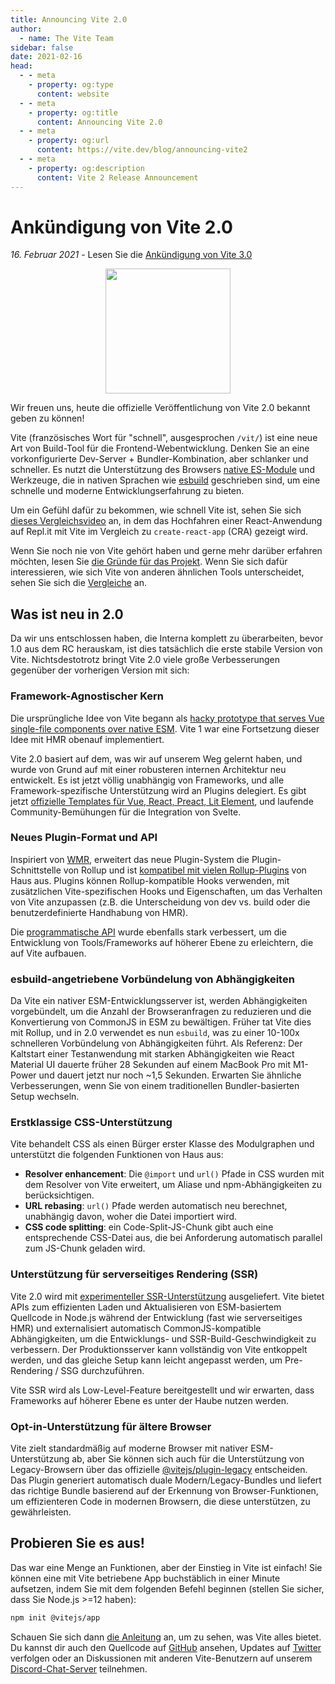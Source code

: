 ```yaml
---
title: Announcing Vite 2.0
author:
  - name: The Vite Team
sidebar: false
date: 2021-02-16
head:
  - - meta
    - property: og:type
      content: website
  - - meta
    - property: og:title
      content: Announcing Vite 2.0
  - - meta
    - property: og:url
      content: https://vite.dev/blog/announcing-vite2
  - - meta
    - property: og:description
      content: Vite 2 Release Announcement
---
```


# Ankündigung von Vite 2.0

_16. Februar 2021_ - Lesen Sie die [Ankündigung von Vite 3.0](./announcing-vite3.md)

<p style="text-align:center">
  <img src="/logo.svg" style="height:200px">
</p>

Wir freuen uns, heute die offizielle Veröffentlichung von Vite 2.0 bekannt geben zu können!

Vite (französisches Wort für "schnell", ausgesprochen `/vit/`) ist eine neue Art von Build-Tool für die Frontend-Webentwicklung. Denken Sie an eine vorkonfigurierte Dev-Server + Bundler-Kombination, aber schlanker und schneller. Es nutzt die Unterstützung des Browsers [native ES-Module](https://developer.mozilla.org/en-US/docs/Web/JavaScript/Guide/Modules) und Werkzeuge, die in nativen Sprachen wie [esbuild](https://esbuild.github.io/) geschrieben sind, um eine schnelle und moderne Entwicklungserfahrung zu bieten.

Um ein Gefühl dafür zu bekommen, wie schnell Vite ist, sehen Sie sich [dieses Vergleichsvideo](https://twitter.com/amasad/status/1355379680275128321) an, in dem das Hochfahren einer React-Anwendung auf Repl.it mit Vite im Vergleich zu `create-react-app` (CRA) gezeigt wird.

Wenn Sie noch nie von Vite gehört haben und gerne mehr darüber erfahren möchten, lesen Sie [die Gründe für das Projekt](https://vite.dev/guide/why.html). Wenn Sie sich dafür interessieren, wie sich Vite von anderen ähnlichen Tools unterscheidet, sehen Sie sich die [Vergleiche](https://vite.dev/guide/comparisons.html) an.

## Was ist neu in 2.0

Da wir uns entschlossen haben, die Interna komplett zu überarbeiten, bevor 1.0 aus dem RC herauskam, ist dies tatsächlich die erste stabile Version von Vite. Nichtsdestotrotz bringt Vite 2.0 viele große Verbesserungen gegenüber der vorherigen Version mit sich:

### Framework-Agnostischer Kern

Die ursprüngliche Idee von Vite begann als [hacky prototype that serves Vue single-file components over native ESM](https://github.com/vuejs/vue-dev-server). Vite 1 war eine Fortsetzung dieser Idee mit HMR obenauf implementiert.

Vite 2.0 basiert auf dem, was wir auf unserem Weg gelernt haben, und wurde von Grund auf mit einer robusteren internen Architektur neu entwickelt. Es ist jetzt völlig unabhängig von Frameworks, und alle Framework-spezifische Unterstützung wird an Plugins delegiert. Es gibt jetzt [offizielle Templates für Vue, React, Preact, Lit Element](https://github.com/vitejs/vite/tree/main/packages/create-vite), und laufende Community-Bemühungen für die Integration von Svelte.

### Neues Plugin-Format und API

Inspiriert von [WMR](https://github.com/preactjs/wmr), erweitert das neue Plugin-System die Plugin-Schnittstelle von Rollup und ist [kompatibel mit vielen Rollup-Plugins](https://vite-rollup-plugins.patak.dev/) von Haus aus. Plugins können Rollup-kompatible Hooks verwenden, mit zusätzlichen Vite-spezifischen Hooks und Eigenschaften, um das Verhalten von Vite anzupassen (z.B. die Unterscheidung von dev vs. build oder die benutzerdefinierte Handhabung von HMR).

Die [programmatische API](https://vite.dev/guide/api-javascript.html) wurde ebenfalls stark verbessert, um die Entwicklung von Tools/Frameworks auf höherer Ebene zu erleichtern, die auf Vite aufbauen.

### esbuild-angetriebene Vorbündelung von Abhängigkeiten

Da Vite ein nativer ESM-Entwicklungsserver ist, werden Abhängigkeiten vorgebündelt, um die Anzahl der Browseranfragen zu reduzieren und die Konvertierung von CommonJS in ESM zu bewältigen. Früher tat Vite dies mit Rollup, und in 2.0 verwendet es nun `esbuild`, was zu einer 10-100x schnelleren Vorbündelung von Abhängigkeiten führt. Als Referenz: Der Kaltstart einer Testanwendung mit starken Abhängigkeiten wie React Material UI dauerte früher 28 Sekunden auf einem MacBook Pro mit M1-Power und dauert jetzt nur noch ~1,5 Sekunden. Erwarten Sie ähnliche Verbesserungen, wenn Sie von einem traditionellen Bundler-basierten Setup wechseln.

### Erstklassige CSS-Unterstützung

Vite behandelt CSS als einen Bürger erster Klasse des Modulgraphen und unterstützt die folgenden Funktionen von Haus aus:

- **Resolver enhancement**: Die `@import` und `url()` Pfade in CSS wurden mit dem Resolver von Vite erweitert, um Aliase und npm-Abhängigkeiten zu berücksichtigen.
- **URL rebasing**: `url()` Pfade werden automatisch neu berechnet, unabhängig davon, woher die Datei importiert wird.
- **CSS code splitting**: ein Code-Split-JS-Chunk gibt auch eine entsprechende CSS-Datei aus, die bei Anforderung automatisch parallel zum JS-Chunk geladen wird.

### Unterstützung für serverseitiges Rendering (SSR)

Vite 2.0 wird mit [experimenteller SSR-Unterstützung](https://vite.dev/guide/ssr.html) ausgeliefert. Vite bietet APIs zum effizienten Laden und Aktualisieren von ESM-basiertem Quellcode in Node.js während der Entwicklung (fast wie serverseitiges HMR) und externalisiert automatisch CommonJS-kompatible Abhängigkeiten, um die Entwicklungs- und SSR-Build-Geschwindigkeit zu verbessern. Der Produktionsserver kann vollständig von Vite entkoppelt werden, und das gleiche Setup kann leicht angepasst werden, um Pre-Rendering / SSG durchzuführen.

Vite SSR wird als Low-Level-Feature bereitgestellt und wir erwarten, dass Frameworks auf höherer Ebene es unter der Haube nutzen werden.

### Opt-in-Unterstützung für ältere Browser

Vite zielt standardmäßig auf moderne Browser mit nativer ESM-Unterstützung ab, aber Sie können sich auch für die Unterstützung von Legacy-Browsern über das offizielle [@vitejs/plugin-legacy](https://github.com/vitejs/vite/tree/main/packages/plugin-legacy) entscheiden. Das Plugin generiert automatisch duale Modern/Legacy-Bundles und liefert das richtige Bundle basierend auf der Erkennung von Browser-Funktionen, um effizienteren Code in modernen Browsern, die diese unterstützen, zu gewährleisten.

## Probieren Sie es aus!

Das war eine Menge an Funktionen, aber der Einstieg in Vite ist einfach! Sie können eine mit Vite betriebene App buchstäblich in einer Minute aufsetzen, indem Sie mit dem folgenden Befehl beginnen (stellen Sie sicher, dass Sie Node.js >=12 haben):

```bash
npm init @vitejs/app
```

Schauen Sie sich dann [die Anleitung](https://vite.dev/guide/) an, um zu sehen, was Vite alles bietet. Du kannst dir auch den Quellcode auf [GitHub](https://github.com/vitejs/vite) ansehen, Updates auf [Twitter](https://twitter.com/vite_js) verfolgen oder an Diskussionen mit anderen Vite-Benutzern auf unserem [Discord-Chat-Server](http://chat.vite.dev/) teilnehmen.
